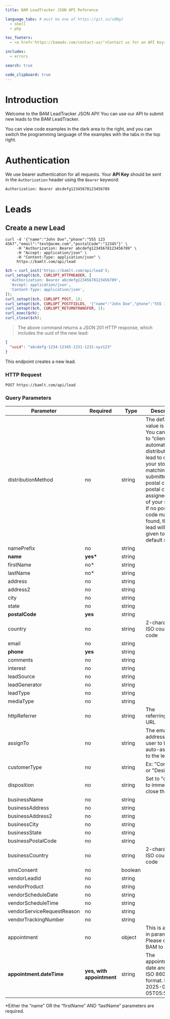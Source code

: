 ```yaml
---
title: BAM LeadTracker JSON API Reference

language_tabs: # must be one of https://git.io/vQNgJ
  - shell
  - php

toc_footers:
  - <a href='https://bamadv.com/contact-us/'>Contact us for an API Key</a>

includes:
  - errors

search: true

code_clipboard: true
---
```


# Introduction

Welcome to the BAM LeadTracker JSON API! You can use our API to submit new leads to the BAM LeadTracker.

You can view code examples in the dark area to the right, and you can switch the programming language of the examples with the tabs in the top right.

# Authentication

We use bearer authentication for all requests. Your **API Key** should be sent in the `Authorization` header using the `Bearer` keyword:

`Authorization: Bearer abcdefg12345678123456789`

# Leads

## Create a new Lead

```shell
curl -d '{"name":"John Doe","phone":"555 123 4567","email":"test@acme.com","postalCode":"12345"}' \
     -H "Authorization: Bearer abcdefg12345678123456789" \
     -H "Accept: application/json" \
     -H "Content-Type: application/json" \
     https://bamlt.com/api/lead
```

```php
$ch = curl_init('https://bamlt.com/api/lead');
curl_setopt($ch, CURLOPT_HTTPHEADER, [
  'Authorization: Bearer abcdefg12345678123456789',
  'Accept: application/json',
  'Content-Type: application/json',
]);
curl_setopt($ch, CURLOPT_POST, 1);
curl_setopt($ch, CURLOPT_POSTFIELDS, '{"name":"John Doe","phone":"555 123 4567","email":"test@acme.com","postalCode":"12345"}');
curl_setopt($ch, CURLOPT_RETURNTRANSFER, 1);
curl_exec($ch);
curl_close($ch);
```

> The above command returns a JSON 201 HTTP response, which includes the uuid of the new lead:

```json
{
  "uuid": "abcdefg-1234-12345-1231-1231-xyz123"
}
```

This endpoint creates a new lead.

### HTTP Request

`POST https://bamlt.com/api/lead`

### Query Parameters

Parameter | Required | Type | Description
--------- | -------- | ---- | -----------
distributionMethod | no | string | The default value is “store”. You can set this to “client” to automatically distribute the lead to one of your stores by matching the submitted postal code to a postal code assigned to one of your stores. If no postal code match is found, then the lead will be given to your default store.
namePrefix | no | string | 
<b>name</b> | <b>yes*</b> | string | 
firstName | no* | string | 
lastName | no* | string | 
address | no | string | 
address2 | no | string | 
city | no | string | 
state | no | string | 
<b>postalCode</b> | <b>yes</b> | string | 
country | no | string | 2-character ISO country code
email | no | string | 
<b>phone</b> | <b>yes</b> | string | 
comments | no | string | 
interest | no | string | 
leadSource | no | string | 
leadGenerator | no | string | 
leadType | no | string | 
mediaType | no | string | 
httpReferrer | no | string | The referring/source URL
assignTo | no | string | The email address of a user to be auto-assigned to the lead
customerType | no | string | Ex: "Contractor" or "Designer"
disposition | no | string | Set to "closed" to immediately close the lead
businessName | no | string | 
businessAddress | no | string | 
businessAddress2 | no | string | 
businessCity | no | string | 
businessState | no | string | 
businessPostalCode | no | string | 
businessCountry | no | string | 2-character ISO country code
smsConsent | no | boolean | 
vendorLeadId | no | string | 
vendorProduct | no | string | 
vendorScheduleDate | no | string | 
vendorScheduleTime | no | string | 
vendorServiceRequestReason | no | string | 
vendorTrackingNumber | no | string | 
appointment | no | object | This is an opt-in parameter. Please contact BAM to enable.
<b>appointment.dateTime</b> | <b>yes, with appointment</b> | string | The appointment's date and time in ISO 8601 format. Ex: 2025-02-05T05:54:56Z

*Either the “name” OR the “firstName” AND “lastName” parameters are required.
